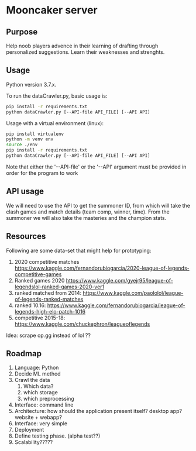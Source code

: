 # Mooncaker server

## Purpose
Help noob players advence in their learning of drafting through personalized suggestions. Learn their weaknesses and strenghts.

## Usage
Python version 3.7.x.

To run the dataCrawler.py, basic usage is:
```bash
pip install -r requirements.txt
python dataCrawler.py [--API-file API_FILE] [--API API]
```
Usage with a virtual environment (linux):
```bash
pip install virtualenv
python -m venv env
source ./env
pip install -r requirements.txt
python dataCrawler.py [--API-file API_FILE] [--API API]
```
Note that either the '--API-file' or the '--API' argument must be provided in order for the program to work

## API usage
We will need to use the API to get the summoner ID, from which will take the clash games and match details (team comp, winner, time). From the summoner we will also take the masteries and the champion stats. 

## Resources
Following are some data-set that might help for prototyping:
1. 2020 competitive matches https://www.kaggle.com/fernandorubiogarcia/2020-league-of-legends-competitive-games
1. Ranked games 2020 https://www.kaggle.com/gyejr95/league-of-legendslol-ranked-games-2020-ver1
1. ranked matched from 2014: https://www.kaggle.com/paololol/league-of-legends-ranked-matches
1. ranked 10.16: https://www.kaggle.com/fernandorubiogarcia/league-of-legends-high-elo-patch-1016
1. competitive 2015-18: https://www.kaggle.com/chuckephron/leagueoflegends

Idea: scrape op.gg instead of lol ??
## Roadmap
1. Language: Python
1. Decide ML method
1. Crawl the data
    1. Which data?
    1. which storage
    1. which preprocessing
1. Interface: command line
1. Architecture: how should the application present itself? desktop app? website + webapp? 
1. Interface: very simple
1. Deployment
1. Define testing phase. (alpha test??)
1. Scalability?????
